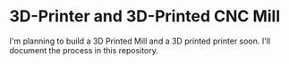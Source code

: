# 3D-Printer and 3D-Printed CNC Mill
I'm planning to build a 3D Printed Mill and a 3D printed printer soon. I'll document the process in this repository.
